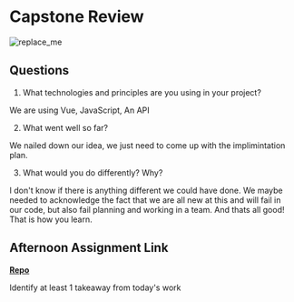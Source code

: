 # Capstone Review

![replace_me](https://codeworks.blob.core.windows.net/public/assets/img/illustrations/placeholder.svg)

## Questions

1. What technologies and principles are you using in your project?

We are using Vue, JavaScript, An API

2. What went well so far?

We nailed down our idea, we just need to come up with the implimintation plan.

3. What would you do differently? Why?

I don't know if there is anything different we could have done. We maybe needed to acknowledge the fact that we are all new at this and will fail in our code, but also fail planning and working in a team. And thats all good! That is how you learn.

## Afternoon Assignment Link

**[Repo](https://github.com/Curtis-Pollard-II/<ASSIGNMENT_REPO>)**

Identify at least 1 takeaway from today's work
